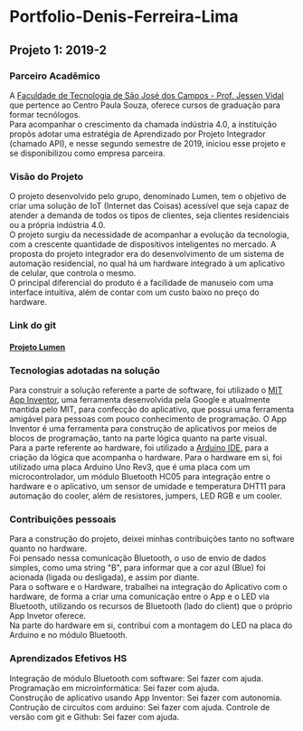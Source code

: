 # Portfolio-Denis-Ferreira-Lima

## Projeto 1: 2019-2

### Parceiro Acadêmico

A [Faculdade de Tecnologia de São José dos Campos - Prof. Jessen Vidal](https://fatecsjc-prd.azurewebsites.net/) que pertence ao Centro Paula Souza, oferece cursos de graduação para formar tecnólogos.  
Para acompanhar o crescimento da chamada indústria 4.0, a instituição propôs adotar uma estratégia de Aprendizado por Projeto Integrador (chamado API), e nesse segundo semestre de 2019, iniciou esse projeto e se disponibilizou como empresa parceira.

### Visão do Projeto

O projeto desenvolvido pelo grupo, denominado Lumen, tem o objetivo de criar uma solução de IoT (Internet das Coisas) acessível que seja capaz de atender a demanda de todos os tipos de clientes, seja clientes residenciais ou a própria indústria 4.0.  
O projeto surgiu da necessidade de acompanhar a evolução da tecnologia, com a crescente quantidade de dispositivos inteligentes no mercado. A proposta do projeto integrador era do desenvolvimento de um sistema de automação residencial, no qual há um hardware integrado à um aplicativo de celular, que controla o mesmo.  
O principal diferencial do produto é a facilidade de manuseio com uma interface intuitiva, além de contar com um custo baixo no preço do hardware.

### Link do git
#### [Projeto Lumen](https://github.com/Denis-Lima/Lumen)

### Tecnologias adotadas na solução

Para construir a solução referente a parte de software, foi utilizado o [MIT App Inventor](https://appinventor.mit.edu/), uma ferramenta desenvolvida pela Google e atualmente mantida pelo MIT, para confecção do aplicativo, que possui uma ferramenta amigável para pessoas com pouco conhecimento de programação. O App Inventor é uma ferramenta para construção de aplicativos por meios de blocos de programação, tanto na parte lógica quanto na parte visual.  
Para a parte referente ao hardware, foi utilizado a [Arduino IDE](https://www.arduino.cc/en/software), para a criação da lógica que acompanha o hardware. Para o hardware em si, foi utilizado uma placa Arduino Uno Rev3, que é uma placa com um microcontrolador, um módulo Bluetooth HC05 para integração entre o hardware e o aplicativo, um sensor de umidade e temperatura DHT11 para automação do cooler, além de resistores, jumpers, LED RGB e um cooler.

### Contribuições pessoais

Para a construção do projeto, deixei minhas contribuições tanto no software quanto no hardware.  
Foi pensado nessa comunicação Bluetooth, o uso de envio de dados simples, como uma string "B", para informar que a cor azul (Blue) foi acionada (ligada ou desligada), e assim por diante.  
Para o software e o Hardware, trabalhei na integração do Aplicativo com o hardware, de forma a criar uma comunicação entre o App e o LED via Bluetooth, utilizando os recursos de Bluetooth (lado do client) que o próprio App Invetor oferece.  
Na parte do hardware em si, contribui com a montagem do LED na placa do Arduino e no módulo Bluetooth.

### Aprendizados Efetivos HS

Integração de módulo Bluetooth com software: Sei fazer com ajuda.  
Programação em microinformática: Sei fazer com ajuda.  
Construção de aplicativo usando App Inventor: Sei fazer com autonomia.  
Contrução de circuitos com arduino: Sei fazer com ajuda.
Controle de versão com git e Github: Sei fazer com ajuda.
